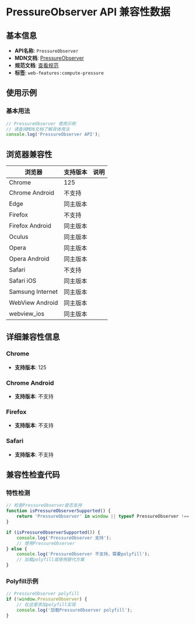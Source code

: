 # PressureObserver API 兼容性数据

## 基本信息

- **API名称**: `PressureObserver`
- **MDN文档**: [PressureObserver](https://developer.mozilla.org/docs/Web/API/PressureObserver)
- **规范文档**: [查看规范](https://w3c.github.io/compute-pressure/#the-pressureobserver-object)
- **标签**: `web-features:compute-pressure`

## 使用示例

### 基本用法

```javascript
// PressureObserver 使用示例
// 请查阅MDN文档了解具体用法
console.log('PressureObserver API');
```

## 浏览器兼容性

| 浏览器 | 支持版本 | 说明 |
|--------|----------|------|
| Chrome | 125 |  |
| Chrome Android | 不支持 |  |
| Edge | 同主版本 |  |
| Firefox | 不支持 |  |
| Firefox Android | 同主版本 |  |
| Oculus | 同主版本 |  |
| Opera | 同主版本 |  |
| Opera Android | 同主版本 |  |
| Safari | 不支持 |  |
| Safari iOS | 同主版本 |  |
| Samsung Internet | 同主版本 |  |
| WebView Android | 同主版本 |  |
| webview_ios | 同主版本 |  |

## 详细兼容性信息

### Chrome

- **支持版本**: 125

### Chrome Android

- **支持版本**: 不支持

### Firefox

- **支持版本**: 不支持

### Safari

- **支持版本**: 不支持

## 兼容性检查代码

### 特性检测

```javascript
// 检查PressureObserver是否支持
function isPressureObserverSupported() {
    return 'PressureObserver' in window || typeof PressureObserver !== 'undefined';
}

if (isPressureObserverSupported()) {
    console.log('PressureObserver 支持');
    // 使用PressureObserver
} else {
    console.log('PressureObserver 不支持，需要polyfill');
    // 加载polyfill或使用替代方案
}
```

### Polyfill示例

```javascript
// PressureObserver polyfill
if (!window.PressureObserver) {
    // 在这里添加polyfill实现
    console.log('加载PressureObserver polyfill');
}
```

